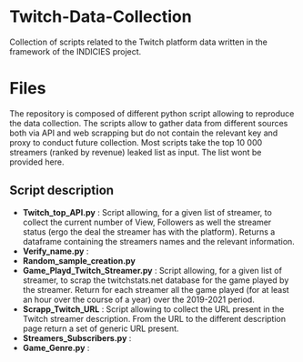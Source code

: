 # Twitch-Data-Collection

Collection of scripts related to the Twitch platform data written in the framework of the INDICIES project.


# Files

The repository is composed of different python script allowing to reproduce the data collection. 
The scripts allow to gather data from different sources both via API and web scrapping but do not contain the relevant key and proxy to conduct future collection. 
Most scripts take the top 10 000 streamers (ranked by revenue) leaked list as input. The list wont be provided here. 

## Script description 

 - **Twitch_top_API.py**  : Script allowing, for a given list of streamer, to collect the current number of View, Followers as well the streamer status (ergo the deal the streamer has with the platform). Returns a dataframe containing the streamers names and the relevant information. 
 - **Verify_name.py** :
 - **Random_sample_creation.py**
 - **Game_Playd_Twitch_Streamer.py** : Script allowing, for a given list of streamer, to scrap the twitchstats.net database for the game played by the streamer. Return for each streamer all the game played (for at least an hour over the course of a year) over the 2019-2021 period. 
 - **Scrapp_Twitch_URL** : Script allowing to collect the URL present in the Twitch streamer description. From the URL to the different description page return a set of generic URL present. 
 - **Streamers_Subscribers.py** : 
 - **Game_Genre.py** :
